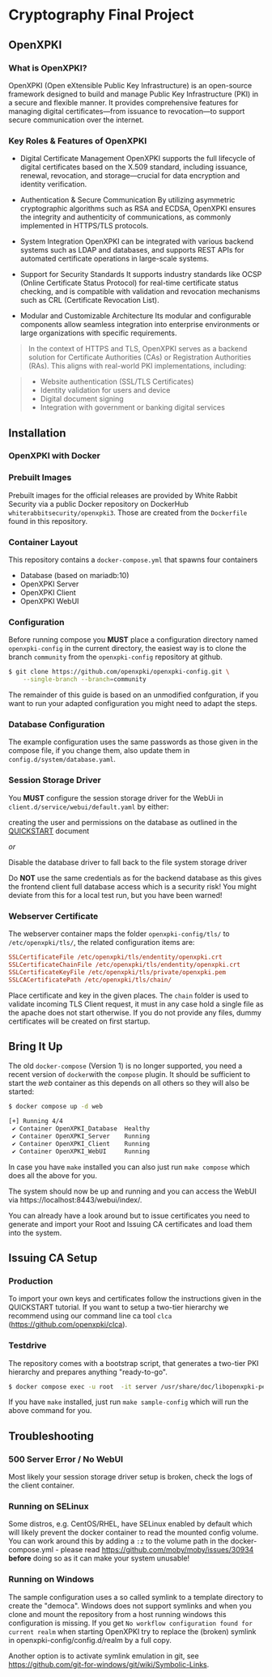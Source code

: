 # Cryptography Final Project

## OpenXPKI

### What is OpenXPKI?

OpenXPKI (Open eXtensible Public Key Infrastructure) is an open-source framework designed to build and manage Public Key Infrastructure (PKI) in a secure and flexible manner. It provides comprehensive features for managing digital certificates—from issuance to revocation—to support secure communication over the internet.

### Key Roles & Features of OpenXPKI

- Digital Certificate Management
OpenXPKI supports the full lifecycle of digital certificates based on the X.509 standard, including issuance, renewal, revocation, and storage—crucial for data encryption and identity verification.

- Authentication & Secure Communication
By utilizing asymmetric cryptographic algorithms such as RSA and ECDSA, OpenXPKI ensures the integrity and authenticity of communications, as commonly implemented in HTTPS/TLS protocols.

- System Integration
OpenXPKI can be integrated with various backend systems such as LDAP and databases, and supports REST APIs for automated certificate operations in large-scale systems.

- Support for Security Standards
It supports industry standards like OCSP (Online Certificate Status Protocol) for real-time certificate status checking, and is compatible with validation and revocation mechanisms such as CRL (Certificate Revocation List).

- Modular and Customizable Architecture
Its modular and configurable components allow seamless integration into enterprise environments or large organizations with specific requirements.

> In the context of HTTPS and TLS, OpenXPKI serves as a backend solution for Certificate Authorities (CAs) or Registration Authorities (RAs). This aligns with real-world PKI implementations, including:

> - Website authentication (SSL/TLS Certificates)
> - Identity validation for users and device
> - Digital document signing
> - Integration with government or banking digital services

## Installation

### OpenXPKI with Docker

### Prebuilt Images

Prebuilt images for the official releases are provided by White Rabbit Security via a public Docker repository on DockerHub `whiterabbitsecurity/openxpki3`. Those are created from the `Dockerfile` found in this repository.

### Container Layout

This repository contains a `docker-compose.yml` that spawns four containers

- Database (based on mariadb:10)
- OpenXPKI Server
- OpenXPKI Client
- OpenXPKI WebUI

### Configuration

Before running compose you **MUST** place a configuration directory named `openxpki-config` in the current directory, the easiest way is to clone the branch `community` from the `openxpki-config` repository at github.

```bash
$ git clone https://github.com/openxpki/openxpki-config.git \
	--single-branch --branch=community
```

The remainder of this guide is based on an unmodified confguration, if you want to run your adapted configuration you might need to adapt the steps.

### Database Configuration

The example configuration uses the same passwords as those given in the compose file,
if you change them, also update them in `config.d/system/database.yaml`.

### Session Storage Driver

You **MUST** configure the session storage driver for the WebUi in
`client.d/service/webui/default.yaml` by either:

  creating the user and permissions on the database as outlined in the [QUICKSTART](https://github.com/openxpki/openxpki/blob/master/QUICKSTART.md) document

*or*

  Disable the database driver to fall back to the file system storage driver

Do **NOT** use the same credentials as for the backend database as this
gives the frontend client full database access which is a security risk!
You might deviate from this for a local test run, but you have been warned!

### Webserver Certificate

The webserver container maps the folder `openxpki-config/tls/` to `/etc/openxpki/tls/`, the related configuration items are: 

```ini
SSLCertificateFile /etc/openxpki/tls/endentity/openxpki.crt
SSLCertificateChainFile /etc/openxpki/tls/endentity/openxpki.crt
SSLCertificateKeyFile /etc/openxpki/tls/private/openxpki.pem
SSLCACertificatePath /etc/openxpki/tls/chain/
```

Place certificate and key in the given places. The `chain` folder is used to validate incoming TLS Client request, it must in any case hold a single file as the apache does not start otherwise. If you do not provide any files, dummy certificates will be created on first startup. 

## Bring It Up

The old `docker-compose` (Version 1) is no longer supported, you need a recent version of `docker`with the `compose` plugin. It should be sufficient to start the *web* container as this depends on all others so they will also be started:

```bash
$ docker compose up -d web 

[+] Running 4/4
 ✔ Container OpenXPKI_Database  Healthy                                    0.5s 
 ✔ Container OpenXPKI_Server    Running                                    0.0s 
 ✔ Container OpenXPKI_Client    Running                                    0.0s 
 ✔ Container OpenXPKI_WebUI     Running                                    0.0s 

```

In case you have `make` installed you can also just run `make compose` which does all the above for you.

The system should now be up and running and you can access the WebUI via https://localhost:8443/webui/index/.

You can already have a look around but to issue certificates you need to generate and import your Root and Issuing CA certificates and load them into the system.

## Issuing CA Setup

### Production

To import your own keys and certificates follow the instructions given in the QUICKSTART tutorial. If you want to setup a two-tier hierarchy we recommend using our command line ca tool `clca` (https://github.com/openxpki/clca).

### Testdrive

The repository comes with a bootstrap script, that generates a two-tier PKI hierarchy and prepares anything "ready-to-go".

```bash
$ docker compose exec -u root  -it server /usr/share/doc/libopenxpki-perl/examples/sampleconfig.sh
```

If you have `make` installed, just run `make sample-config` which will run the above command for you.

## Troubleshooting

### 500 Server Error / No WebUI

Most likely your session storage driver setup is broken, check the logs of the client container. 

### Running on SELinux

Some distros, e.g. CentOS/RHEL, have SELinux enabled by default which will likely prevent the docker container to read the mounted config volume. You can work around this by adding a `:z` to the volume path in the docker-compose.yml - please read https://github.com/moby/moby/issues/30934 **before** doing so as it can make your system unusable!

### Running on Windows

The sample configuration uses a so called symlink to a template directory to create the "democa". Windows does not support symlinks and when you clone
and mount the repository from a host running windows this configuration is missing. If you get `No workflow configuration found for current realm`
when starting OpenXPKI try to replace the (broken) symlink in openxpki-config/config.d/realm by a full copy.

Another option is to activate symlink emulation in git, see https://github.com/git-for-windows/git/wiki/Symbolic-Links.


